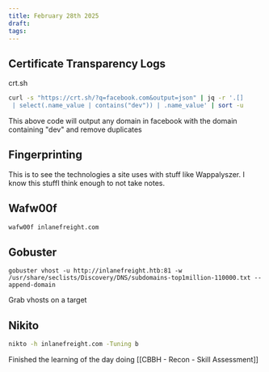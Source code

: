 ```yaml
---
title: February 28th 2025
draft: 
tags:
---
```

## Certificate Transparency Logs

crt.sh
```bash
curl -s "https://crt.sh/?q=facebook.com&output=json" | jq -r '.[]
 | select(.name_value | contains("dev")) | .name_value' | sort -u
```

This above code will output any domain in facebook with the domain containing "dev" and remove duplicates

## Fingerprinting
This is to see the technologies a site uses with stuff like Wappalyszer. I know this stuffI think enough to not take notes.

## Wafw00f

```bash
wafw00f inlanefreight.com
```

## Gobuster
```shell-session
gobuster vhost -u http://inlanefreight.htb:81 -w /usr/share/seclists/Discovery/DNS/subdomains-top1million-110000.txt --append-domain
```
Grab vhosts on a target

## Nikito
```bash
nikto -h inlanefreight.com -Tuning b
```

Finished the learning of the day doing [[CBBH - Recon - Skill Assessment]]
